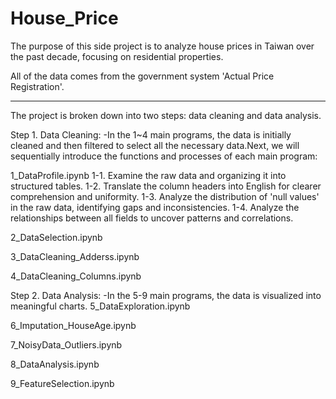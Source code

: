 # House_Price
The purpose of this side project is to analyze house prices in Taiwan over the past decade, focusing on residential properties.

All of the data comes from the government system 'Actual Price Registration'.

---------------------------------------------------------------
The project is broken down into two steps: data cleaning and data analysis.

Step 1. Data Cleaning:
-In the 1~4 main programs, the data is initially cleaned and then filtered to select all the necessary data.Next, we will sequentially introduce the functions and processes of each main program:

1_DataProfile.ipynb
  1-1. Examine the raw data and organizing it into structured tables.
  1-2. Translate the column headers into English for clearer comprehension and uniformity.
  1-3. Analyze the distribution of 'null values' in the raw data, identifying gaps and inconsistencies.
  1-4. Analyze the relationships between all fields to uncover patterns and correlations.

2_DataSelection.ipynb

3_DataCleaning_Adderss.ipynb

4_DataCleaning_Columns.ipynb

Step 2. Data Analysis:
-In the 5-9 main programs, the data is visualized into meaningful charts.
5_DataExploration.ipynb

6_Imputation_HouseAge.ipynb

7_NoisyData_Outliers.ipynb

8_DataAnalysis.ipynb

9_FeatureSelection.ipynb
